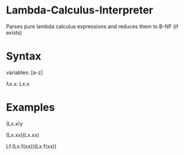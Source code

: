 # Lambda-Calculus-Interpreter
Parses pure lambda calculus expressions and reduces them to B-NF (if exists)


# Syntax
  
  variables: [a-z]

  λx.x:   Lx.x

# Examples

  (Lx.x)y

  (Lx.xx)(Lx.xx)

  Lf.(Lx.f(xx))(Lx.f(xx))
